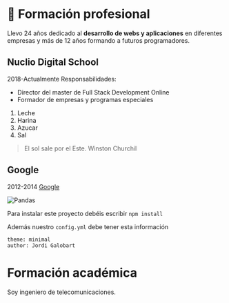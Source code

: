 # 🤹 Formación profesional

Llevo 24 años dedicado al **desarrollo de webs y aplicaciones** en diferentes empresas y más de 12 años formando a futuros programadores.

## Nuclio Digital School
2018-Actualmente
Responsabilidades: 
- Director del master de Full Stack Development Online
- Formador de empresas y programas especiales

1. Leche
1. Harina
1. Azucar
1. Sal

> El sol sale por el Este. 
> Winston Churchil

## Google
2012-2014
[Google](https://www.google.com)

![Pandas](https://images.pexels.com/photos/1661535/pexels-photo-1661535.jpeg?auto=compress&cs=tinysrgb&w=1260&h=750&dpr=2)

Para instalar este proyecto debéis escribir `npm install`

Además nuestro `config.yml` debe tener esta información

```
theme: minimal
author: Jordi Galobart
```

# Formación académica

Soy ingeniero de telecomunicaciones.
